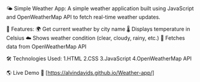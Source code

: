 
🌤️ Simple Weather App:
A simple weather application built using JavaScript and OpenWeatherMap API to fetch real-time weather updates.

🚀 Features: 🌍 Get current weather by city name 🌡️ Displays temperature in Celsius ☁️ Shows weather condition (clear, cloudy, rainy, etc.) 🔗 Fetches data from OpenWeatherMap API

🛠️ Technologies Used: 1.HTML 2.CSS 3.JavaScript 4.OpenWeatherMap API

🌎 Live Demo 🔗 [https://alvindavids.github.io/Weather-app/]

